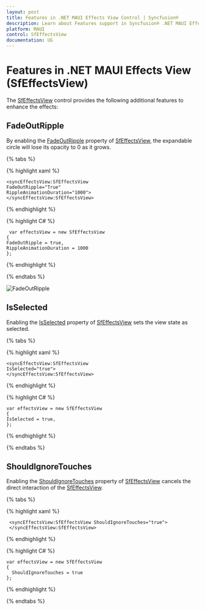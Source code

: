 ```yaml
---
layout: post
title: Features in .NET MAUI Effects View Control | Syncfusion®
description: Learn about Features support in Syncfusion® .NET MAUI Effects View (SfEffectsView) control and more.
platform: MAUI
control: SfEffectsView
documentation: UG
---
```


# Features in .NET MAUI Effects View (SfEffectsView)

The [SfEffectsView](https://help.syncfusion.com/cr/maui/Syncfusion.Maui.Core.SfEffectsView.html) control provides the following additional features to enhance the effects:

## FadeOutRipple

By enabling the [FadeOutRipple](https://help.syncfusion.com/cr/maui/Syncfusion.Maui.Core.SfEffectsView.html#Syncfusion_Maui_Core_SfEffectsView_FadeOutRipple) property of [SfEffectsView](https://help.syncfusion.com/cr/maui/Syncfusion.Maui.Core.SfEffectsView.html), the expandable circle will lose its opacity to 0 as it grows.

{% tabs %} 

{% highlight xaml %} 

    <syncEffectsView:SfEffectsView
    FadeOutRipple="True"
    RippleAnimationDuration="1000">
    </syncEffectsView:SfEffectsView>

{% endhighlight %}

{% highlight C# %} 

     var effectsView = new SfEffectsView
    {
    FadeOutRipple = true,
    RippleAnimationDuration = 1000
    };
            
{% endhighlight %}

{% endtabs %}

![FadeOutRipple](Features_images/EffectsView_Fadeout_Ripple.gif)

## IsSelected

Enabling the [IsSelected](https://help.syncfusion.com/cr/maui/Syncfusion.Maui.Core.SfEffectsView.html#Syncfusion_Maui_Core_SfEffectsView_IsSelected) property of [SfEffectsView](https://help.syncfusion.com/cr/maui/Syncfusion.Maui.Core.SfEffectsView.html) sets the view state as selected.

{% tabs %} 

{% highlight xaml %} 

    <syncEffectsView:SfEffectsView
    IsSelected="true">
    </syncEffectsView:SfEffectsView>

{% endhighlight %}

{% highlight C# %} 

    var effectsView = new SfEffectsView
    {
    IsSelected = true,
    };

{% endhighlight %}

{% endtabs %}

## ShouldIgnoreTouches

Enabling the [ShouldIgnoreTouches](https://help.syncfusion.com/cr/maui/Syncfusion.Maui.Core.SfEffectsView.html#Syncfusion_Maui_Core_SfEffectsView_ShouldIgnoreTouches) property of [SfEffectsView](https://help.syncfusion.com/cr/maui/Syncfusion.Maui.Core.SfEffectsView.html) cancels the direct interaction of the [SfEffectsView](https://help.syncfusion.com/cr/maui/Syncfusion.Maui.Core.SfEffectsView.html).

{% tabs %} 

{% highlight xaml %} 

     <syncEffectsView:SfEffectsView ShouldIgnoreTouches="true">
     </syncEffectsView:SfEffectsView>

{% endhighlight %}

{% highlight C# %} 

    var effectsView = new SfEffectsView
    {
      ShouldIgnoreTouches = true
    };

{% endhighlight %}

{% endtabs %}

